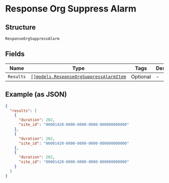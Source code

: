 
# Response Org Suppress Alarm

## Structure

`ResponseOrgSuppressAlarm`

## Fields

| Name | Type | Tags | Description |
|  --- | --- | --- | --- |
| `Results` | [`[]models.ResponseOrgSuppressAlarmItem`](../../doc/models/response-org-suppress-alarm-item.md) | Optional | - |

## Example (as JSON)

```json
{
  "results": [
    {
      "duration": 202,
      "site_id": "00001420-0000-0000-0000-000000000000"
    },
    {
      "duration": 202,
      "site_id": "00001420-0000-0000-0000-000000000000"
    },
    {
      "duration": 202,
      "site_id": "00001420-0000-0000-0000-000000000000"
    }
  ]
}
```


